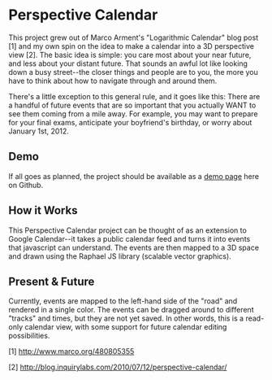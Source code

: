 Perspective Calendar
====================

This project grew out of Marco Arment's "Logarithmic Calendar" blog post [1] and my own spin on the idea to make a calendar into a 3D perspective view [2].  The basic idea is simple: you care most about your near future, and less about your distant future.  That sounds an awful lot like looking down a busy street--the closer things and people are to you, the more you have to think about how to navigate through and around them.

There's a little exception to this general rule, and it goes like this: There are a handful of future events that are so important that you actually WANT to see them coming from a mile away.  For example, you may want to prepare for your final exams, anticipate your boyfriend's birthday, or worry about January 1st, 2012.

Demo
----

If all goes as planned, the project should be available as a [demo page](http://canadaduane.github.com/Perspective-Calendar) here on Github.


How it Works
------------

This Perspective Calendar project can be thought of as an extension to Google Calendar--it takes a public calendar feed and turns it into events that javascript can understand.  The events are then mapped to a 3D space and drawn using the Raphael JS library (scalable vector graphics).

Present & Future
----------------

Currently, events are mapped to the left-hand side of the "road" and rendered in a single color.  The events can be dragged around to different "tracks" and times, but they are not yet saved.  In other words, this is a read-only calendar view, with some support for future calendar editing possibilities.



[1] http://www.marco.org/480805355

[2] http://blog.inquirylabs.com/2010/07/12/perspective-calendar/

